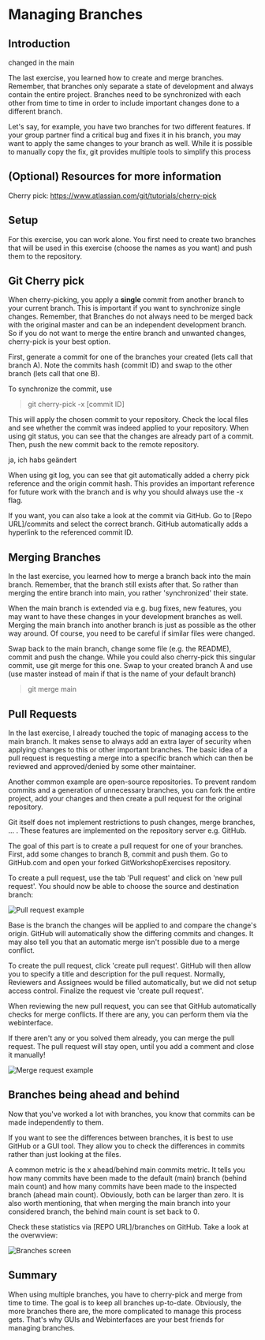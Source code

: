 # Managing Branches

## Introduction
changed in the main

The last exercise, you learned how to create and merge branches.
Remember, that branches only separate a state of development and always contain the entire project.
Branches need to be synchronized with each other from time to time in order to include important changes done to a different branch.

Let's say, for example, you have two branches for two different features.
If your group partner find a critical bug and fixes it in his branch, you may want to apply the same changes to your branch as well.
While it is possible to manually copy the fix, git provides multiple tools to simplify this process

## (Optional) Resources for more information

Cherry pick: https://www.atlassian.com/git/tutorials/cherry-pick

## Setup

For this exercise, you can work alone.
You first need to create two branches that will be used in this exercise (choose the names as you want) and push them to the repository.

## Git Cherry pick

When cherry-picking, you apply a **single** commit from another branch to your current branch.
This is important if you want to synchronize single changes.
Remember, that Branches do not always need to be merged back with the original master and can be an independent development branch.
So if you do not want to merge the entire branch and unwanted changes, cherry-pick is your best option.

First, generate a commit for one of the branches your created (lets call that branch A).
Note the commits hash (commit ID) and swap to the other branch (lets call that one B).

To synchronize the commit, use

> git cherry-pick -x [commit ID]

This will apply the chosen commit to your repository.
Check the local files and see whether the commit was indeed applied to your repository.
When using git status, you can see that the changes are already part of a commit.
Then, push the new commit back to the remote repository.

ja, ich habs geändert

When using git log, you can see that git automatically added a cherry pick reference and the origin commit hash.
This provides an important reference for future work with the branch and is why you should always use the -x flag.

If you want, you can also take a look at the commit via GitHub.
Go to [Repo URL]/commits and select the correct branch.
GitHub automatically adds a hyperlink to the referenced commit ID.

## Merging Branches

In the last exercise, you learned how to merge a branch back into the main branch.
Remember, that the branch still exists after that.
So rather than merging the entire branch into main, you rather 'synchronized' their state.

When the main branch is extended via e.g. bug fixes, new features, you may want to have these changes in your development branches as well.
Merging the main branch into another branch is just as possible as the other way around.
Of course, you need to be careful if similar files were changed.

Swap back to the main branch, change some file (e.g. the README), commit and push the change.
While you could also cherry-pick this singular commit, use git merge for this one.
Swap to your created branch A and use (use master instead of main if that is the name of your default branch)

> git merge main

## Pull Requests

In the last exercise, I already touched the topic of managing access to the main branch.
It makes sense to always add an extra layer of security when applying changes to this or other important branches.
The basic idea of a pull request is requesting a merge into a specific branch which can then be reviewed and approved/denied by some other maintainer.

Another common example are open-source repositories.
To prevent random commits and a generation of unnecessary branches, you can fork the entire project, add your changes and then create a pull request for the original repository.

Git itself does not implement restrictions to push changes, merge branches, ... .
These features are implemented on the repository server e.g. GitHub.

The goal of this part is to create a pull request for one of your branches.
First, add some changes to branch B, commit and push them.
Go to GitHub.com and open your forked GitWorkshopExercises repository.

To create a pull request, use the tab 'Pull request' and click on 'new pull request'.
You should now be able to choose the source and destination branch:

![Pull request example](pr.PNG)

Base is the branch the changes will be applied to and compare the change's origin.
GitHub will automatically show the differing commits and changes.
It may also tell you that an automatic merge isn't possible due to a merge conflict.

To create the pull request, click 'create pull request'.
GitHub will then allow you to specify a title and description for the pull request.
Normally, Reviewers and Assignees would be filled automatically, but we did not setup access control.
Finalize the request vie 'create pull request'.

When reviewing the new pull request, you can see that GitHub automatically checks for merge conflicts.
If there are any, you can perform them via the webinterface.

If there aren't any or you solved them already, you can merge the pull request.
The pull request will stay open, until you add a comment and close it manually!

![Merge request example](mr.PNG)

## Branches being ahead and behind

Now that you've worked a lot with branches, you know that commits can be made independently to them.

If you want to see the differences between branches, it is best to use GitHub or a GUI tool.
They allow you to check the differences in commits rather than just looking at the files.

A common metric is the x ahead/behind main commits metric.
It tells you how many commits have been made to the default (main) branch (behind main count) and how many commits have been made to the inspected branch (ahead main count).
Obviously, both can be larger than zero.
It is also worth mentioning, that when merging the main branch into your considered branch, the behind main count is set back to 0.

Check these statistics via [REPO URL]/branches on GitHub.
Take a look at the overwview:

![Branches screen](branches.PNG)

## Summary

When using multiple branches, you have to cherry-pick and merge from time to time.
The goal is to keep all branches up-to-date.
Obviously, the more branches there are, the more complicated to manage this process gets.
That's why GUIs and Webinterfaces are your best friends for managing branches.
